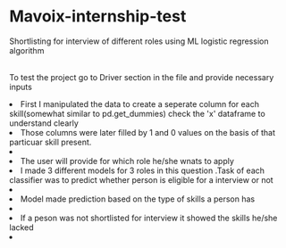 # Mavoix-internship-test
Shortlisting for interview of different roles using ML logistic regression algorithm
<br>
<br>

To test the project go to Driver section in the file and provide necessary inputs <br>

<li>First I manipulated the data to create a seperate column for each skill(somewhat similar to pd.get_dummies)
 check the 'x' dataframe to understand clearly</li>
 <li>Those columns were later filled by 1 and 0 values on the basis of that particuar skill present.<li>
 <li>The user will provide for which role he/she wnats to apply<l1>
 <li>I made 3 different models for 3 roles in this question .Task of each classifier was to predict whether person is eligible for a interview or not <li>
 <li>Model made prediction based on the type of skills a person has <li>
  <li> If a peson was not shortlisted for interview it showed the skills he/she lacked <li>
 
